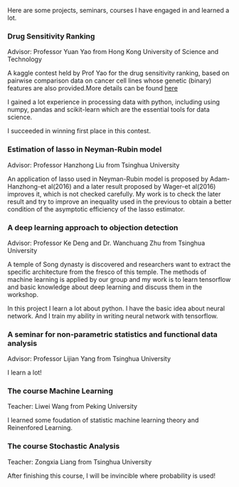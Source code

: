 Here are some projects, seminars, courses I have engaged in and learned a lot.

### Drug Sensitivity Ranking

Advisor: Professor Yuan Yao from Hong Kong University of Science and Technology 

A kaggle contest held by Prof Yao for the drug sensitivity ranking, based on pairwise comparison data on cancer cell lines whose genetic (binary) features are also provided.More details can be found [here](https://www.kaggle.com/c/drugsensitivity-3)

I gained a lot experience in processing data with python, including using numpy, pandas and scikit-learn which are the essential tools for data science. 

I succeeded in winning first place in this contest.

### Estimation of lasso in Neyman-Rubin model

Advisor: Professor Hanzhong Liu from Tsinghua University 

An application of lasso used in Neyman-Rubin model is proposed by Adam-Hanzhong-et al(2016) and a later result proposed by Wager-et al(2016) improves it, which is not checked carefully. My work is to check the later result and try to improve an inequality used in the previous to obtain a better condition of the asymptotic efficiency of the lasso estimator.

### A deep learning approach to objection detection 

Advisor: Professor Ke Deng and Dr. Wanchuang Zhu from Tsinghua University 

A temple of Song dynasty is discovered and researchers want to extract the specific architecture from the fresco of this temple. The methods of machine learning is applied by our group and my work is to learn tensorflow and basic knowledge about deep learning and discuss them in the workshop. 

In this project I learn a lot about python. I have the basic idea about neural network. And I train my ability in writing neural network with tensorflow. 

### A seminar for non-parametric statistics and functional data analysis

Advisor: Professor Lijian Yang from Tsinghua University

I learn a lot!

### The course Machine Learning

Teacher: Liwei Wang from Peking University

I learned some foudation of statistic machine learning theory and Reinenfored Learning.

### The course Stochastic Analysis

Teacher: Zongxia Liang from Tsinghua University

After finishing this course, I will be invincible where probability is used!
